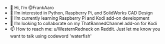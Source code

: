 - 👋 Hi, I’m @FrankAaro
- 👀 I’m interested in Python, Raspberry Pi, and SolidWorks CAD Design
- 🌱 I’m currently learning Raspberry Pi and Kodi add-on development
- 💞️ I’m looking to collaborate on my ThatBannedChannel add-on for Kodi
- 📫 How to reach me: u/WesternRedneck on Reddit. Just let me know you want to talk using codeword 'waterfish'
<!---
FrankAaro/FrankAaro is a ✨ special ✨ repository because its `README.md` (this file) appears on your GitHub profile.
You can click the Preview link to take a look at your changes.
--->
